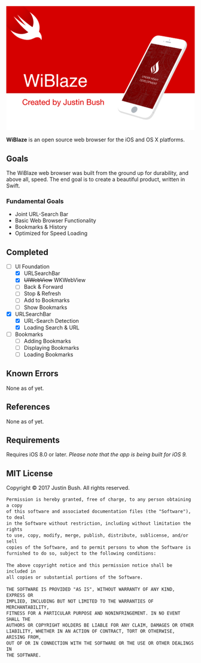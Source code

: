 <img src="Cover.png" width="860" />

<b>WiBlaze</b> is an open source web browser for the iOS and OS X platforms.

## Goals
The WiBlaze web browser was built from the ground up for durability, and above all, speed. The end goal is to create a beautiful product, written in Swift.

### Fundamental Goals
- Joint URL-Search Bar
- Basic Web Browser Functionality
- Bookmarks & History
- Optimized for Speed Loading

## Completed
- [ ] UI Foundation
    - [x] URLSearchBar
    - [x] <s>UIWebView</s> WKWebView
    - [ ] Back & Forward
    - [ ] Stop & Refresh
    - [ ] Add to Bookmarks
    - [ ] Show Bookmarks
- [x] URLSearchBar
    - [x] URL-Search Detection
    - [x] Loading Search & URL
- [ ] Bookmarks
    - [ ] Adding Bookmarks
    - [ ] Displaying Bookmarks
    - [ ] Loading Bookmarks

## Known Errors
None as of yet.

## References
None as of yet.

## Requirements
Requires iOS 8.0 or later.
<i>Please note that the app is being built for iOS 9.</i>

## MIT License

Copyright © 2017 Justin Bush. All rights reserved.

```
Permission is hereby granted, free of charge, to any person obtaining a copy
of this software and associated documentation files (the "Software"), to deal
in the Software without restriction, including without limitation the rights
to use, copy, modify, merge, publish, distribute, sublicense, and/or sell
copies of the Software, and to permit persons to whom the Software is
furnished to do so, subject to the following conditions:

The above copyright notice and this permission notice shall be included in
all copies or substantial portions of the Software.

THE SOFTWARE IS PROVIDED "AS IS", WITHOUT WARRANTY OF ANY KIND, EXPRESS OR
IMPLIED, INCLUDING BUT NOT LIMITED TO THE WARRANTIES OF MERCHANTABILITY,
FITNESS FOR A PARTICULAR PURPOSE AND NONINFRINGEMENT. IN NO EVENT SHALL THE
AUTHORS OR COPYRIGHT HOLDERS BE LIABLE FOR ANY CLAIM, DAMAGES OR OTHER
LIABILITY, WHETHER IN AN ACTION OF CONTRACT, TORT OR OTHERWISE, ARISING FROM,
OUT OF OR IN CONNECTION WITH THE SOFTWARE OR THE USE OR OTHER DEALINGS IN
THE SOFTWARE.
```
